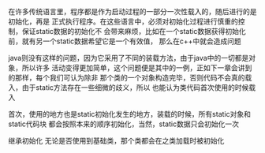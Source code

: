   在许多传统语言里，程序都是作为启动过程的一部分一次性载入的，随后进行的是初始化，再是
  正式执行程序。在这些语言中，必须对初始化过程进行慎重的控制，保证static数据的初始化不
  会带来麻烦，比如在一个static数据获得初始化前，就有另一个static数据希望它是一个有效值，
  那么在c++中就会造成问题

  java则没有这样的问题，因为它采用了不同的装载方法，由于java中的一切都是对象，所以许多
  活动变得更加简单，这个问题便是其中的一例，正如下一章会讲到的那样，每个我们可认为除非
  那个类的一个对象构造完毕，否则代码不会真的载入，由于static方法存在一些细微的歧义，所以
  也能认为类代码首次使用的时候载入

  首次，使用的地方也是static初始化发生的地方，装载的时候，所有static对象和static代码块
  都会按照本来的顺序初始化，当然，static数据只会初始化一次

  继承初始化
  无论是否使用到基础类，那个类都会在之类加载时被初始化
